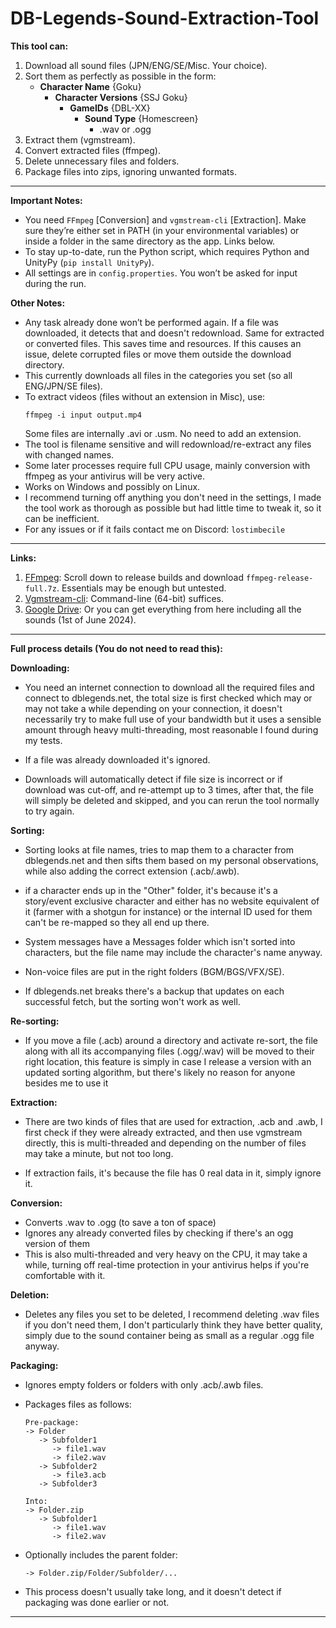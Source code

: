 # DB-Legends-Sound-Extraction-Tool

**This tool can:**
1. Download all sound files (JPN/ENG/SE/Misc. Your choice).
2. Sort them as perfectly as possible in the form:
     - **Character Name** {Goku}
       - **Character Versions** {SSJ Goku}
          - **GameIDs** {DBL-XX}
            - **Sound Type** {Homescreen}
              - .wav or .ogg
3. Extract them (vgmstream).
4. Convert extracted files (ffmpeg).
5. Delete unnecessary files and folders.
6. Package files into zips, ignoring unwanted formats.

---

**Important Notes:**
- You need `FFmpeg` [Conversion] and `vgmstream-cli` [Extraction]. Make sure they’re either set in PATH (in your environmental variables) or inside a folder in the same directory as the app. Links below.
- To stay up-to-date, run the Python script, which requires Python and UnityPy (`pip install UnityPy`).
- All settings are in `config.properties`. You won’t be asked for input during the run.

**Other Notes:**
- Any task already done won’t be performed again. If a file was downloaded, it detects that and doesn't redownload. Same for extracted or converted files. This saves time and resources. If this causes an issue, delete corrupted files or move them outside the download directory.
- This currently downloads all files in the categories you set (so all ENG/JPN/SE files).
- To extract videos (files without an extension in Misc), use:
  ```
  ffmpeg -i input output.mp4
  ```
  Some files are internally .avi or .usm. No need to add an extension.
- The tool is filename sensitive and will redownload/re-extract any files with changed names.
- Some later processes require full CPU usage, mainly conversion with ffmpeg as your antivirus will be very active.
- Works on Windows and possibly on Linux.
- I recommend turning off anything you don't need in the settings, I made the tool work as thorough as possible but had little time to tweak it, so it can be inefficient.
- For any issues or if it fails contact me on Discord: `lostimbecile`
---

**Links:**
1. [FFmpeg](https://www.gyan.dev/ffmpeg/builds/): Scroll down to release builds and download `ffmpeg-release-full.7z`. Essentials may be enough but untested.
2. [Vgmstream-cli](https://vgmstream.org/): Command-line (64-bit) suffices.
3. [Google Drive](https://drive.google.com/drive/folders/1NB1TviX8Kc1S2LpBpkWzM2tsq7PMBZbN?usp=sharing): Or you can get everything from here including all the sounds (1st of June 2024).

---

**Full process details (You do not need to read this):**

**Downloading:**
- You need an internet connection to download all the required files and connect to dblegends.net, the total size is first checked which may or may not take a while depending on your connection, it doesn't necessarily try to make full use of your bandwidth but it uses a sensible amount through heavy multi-threading, most reasonable I found during my tests.

- If a file was already downloaded it's ignored.

- Downloads will automatically detect if file size is incorrect or if download was cut-off, and re-attempt up to 3 times, after that, the file will simply be deleted and skipped, and you can rerun the tool normally to try again.


**Sorting:**
- Sorting looks at file names, tries to map them to a character from dblegends.net and then sifts them based on my personal observations, while also adding the correct extension (.acb/.awb).

- if a character ends up in the "Other" folder, it's because it's a story/event exclusive character and either has no website equivalent of it (farmer with a shotgun for instance) or the internal ID used for them can't be re-mapped so they all end up there.

- System messages have a Messages folder which isn't sorted into characters, but the file name may include the character's name anyway.

- Non-voice files are put in the right folders (BGM/BGS/VFX/SE).

- If dblegends.net breaks there's a backup that updates on each successful fetch, but the sorting won't work as well.


**Re-sorting:**
- If you move a file (.acb) around a directory and activate re-sort, the file along with all its accompanying files (.ogg/.wav) will be moved to their right location, this feature is simply in case I release a version with an updated sorting algorithm, but there's likely no reason for anyone besides me to use it

**Extraction:**
- There are two kinds of files that are used for extraction, .acb and .awb, I first check if they were already extracted, and then use vgmstream directly, this is multi-threaded and depending on the number of files may take a minute, but not too long.

- If extraction fails, it's because the file has 0 real data in it, simply ignore it.


**Conversion:**
- Converts .wav to .ogg (to save a ton of space)
- Ignores any already converted files by checking if there's an ogg version of them
- This is also multi-threaded and very heavy on the CPU, it may take a while, turning off real-time protection in your antivirus helps if you're comfortable with it.


**Deletion:**
- Deletes any files you set to be deleted, I recommend deleting .wav files if you don't need them, I don't particularly think they have better quality, simply due to the sound container being as small as a regular .ogg file anyway.

**Packaging:**
- Ignores empty folders or folders with only .acb/.awb files.
- Packages files as follows:
  ```
  Pre-package:
  -> Folder
     -> Subfolder1
        -> file1.wav
        -> file2.wav
     -> Subfolder2
        -> file3.acb
     -> Subfolder3

  Into:
  -> Folder.zip
     -> Subfolder1
        -> file1.wav
        -> file2.wav
  ```
- Optionally includes the parent folder:
  ```
  -> Folder.zip/Folder/Subfolder/...
  ```

- This process doesn't usually take long, and it doesn't detect if packaging was done earlier or not.

---
